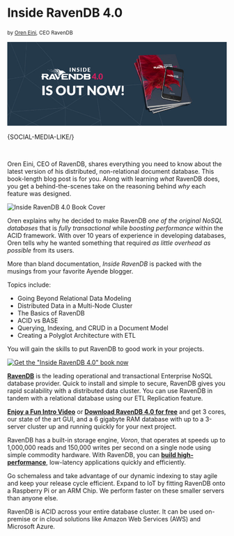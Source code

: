 # Inside RavenDB 4.0
<small>by <a href="mailto:ayende@ayende.com">Oren Eini</a>, CEO RavenDB</small>

<div class="article-img figure text-center">
  <img src="images/inside-ravendb-book.jpg" alt="Inside RavenDB 4.0 by Oren Eini" class="img-responsive img-thumbnail">
</div>

{SOCIAL-MEDIA-LIKE/}

<br/>

Oren Eini, CEO of RavenDB, shares everything you need to know about the latest version of his distributed, non-relational document database. This book-length blog post is for you. Along with learning <em>what</em> RavenDB does, you get a behind-the-scenes take on the reasoning behind <em>why</em> each feature was designed.

<img class="floating-right img-responsive" alt="Inside RavenDB 4.0 Book Cover" src="images/cover-book.png" />

Oren explains why he decided to make RavenDB <em>one of the original NoSQL databases</em> that is <em>fully transactional</em> while <em>boosting performance</em> within the ACID framework. With over 10 years of experience in developing databases, Oren tells why he wanted something that required <em>as little overhead as possible</em> from its users.

More than bland documentation, <em>Inside RavenDB</em> is packed with the musings from your favorite Ayende blogger.

Topics include:

* Going Beyond Relational Data Modeling
* Distributed Data in a Multi-Node Cluster
* The Basics of RavenDB
* ACID vs BASE
* Querying, Indexing, and CRUD in a Document Model 
* Creating a Polyglot Architecture with ETL

<p>You will gain the skills to put RavenDB to good work in your projects.</p>

<a href="https://www.amazon.com/Inside-RavenDB-4-0-Oren-Eini/dp/1719946213" rel="nofollow" target="_blank">
    <img class="img-responsive m-0-auto" alt="Get the &quot;Inside RavenDB 4.0&quot; book now" src="images/get-the-book.jpg" />
</a>

<div class="bottom-line">
    <p>
        <a href="https://ravendb.net/"><strong>RavenDB</strong></a> is the leading operational and transactional Enterprise NoSQL database provider. Quick to install and simple to secure, RavenDB gives you rapid scalability with a distributed data cluster. You can use RavenDB in tandem with a relational database using our ETL Replication feature.
    </p>
    <p>
        <a href="https://ravendb.net#play-video"><strong>Enjoy a Fun Intro Video</strong></a> or <a href="https://ravendb.net/downloads"><strong>Download RavenDB 4.0 for free</strong></a> and get 3 cores, our state of the art GUI, and a 6 gigabyte RAM database with up to a 3-server cluster up and running quickly for your next project.
    </p>
    <p>
        RavenDB has a built-in storage engine, <em>Voron</em>, that operates at speeds up to 1,000,000 reads and 150,000 writes per second on a single node using simple commodity hardware. With RavenDB, you can <a href="https://ravendb.net/features"><strong>build high-performance</strong></a>, low-latency applications quickly and efficiently.
    </p>
    <p>
        Go schemaless and take advantage of our dynamic indexing to stay agile and keep your release cycle efficient. Expand to IoT by fitting RavenDB onto a Raspberry Pi or an ARM Chip. We perform faster on these smaller servers than anyone else. 
    </p>
    <p>
        RavenDB is ACID across your entire database cluster. It can be used on-premise or in cloud solutions like Amazon Web Services (AWS) and Microsoft Azure.
    </p>
</div>
